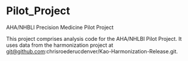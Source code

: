 # Pilot_Project
AHA/NHBLI Precision Medicine Pilot Project

This project comprises analysis code for the AHA/NHLBI Pilot Project. It uses data from the harmonization project at 
git@github.com:chrisroederucdenver/Kao-Harmonization-Release.git.
